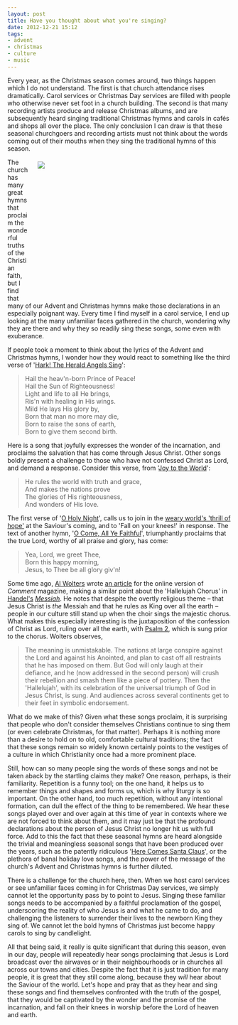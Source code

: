 ```yaml
---
layout: post
title: Have you thought about what you're singing?
date: 2012-12-21 15:12
tags:
- advent
- christmas
- culture
- music
---
```

<p>Every year, as the Christmas season comes around, two things happen which I do not understand. The first is that church attendance rises dramatically. Carol services or Christmas Day services are filled with people who otherwise never set foot in a church building. The second is that many recording artists produce and release Christmas albums, and are subsequently heard singing traditional Christmas hymns and carols in cafés and shops all over the place. The only conclusion I can draw is that these seasonal churchgoers and recording artists must not think about the words coming out of their mouths when they sing the traditional hymns of this season.</p>
<div style="float: right; margin: 7px 1px 0px 20px; width: 435px; height: 300px;"><img src="https://dl.dropbox.com/u/3897986/Jake%20Blog%20Images/candlelight_service.jpg" /></div>
<p>The church has many great hymns that proclaim the wonderful truths of the Christian faith, but I find that many of our Advent and Christmas hymns make those declarations in an especially poignant way. Every time I find myself in a carol service, I end up looking at the many unfamiliar faces gathered in the church, wondering why they are there and why they so readily sing these songs, some even with exuberance.</p>
<p>If people took a moment to think about the lyrics of the Advent and Christmas hymns, I wonder how they would react to something like the third verse of '<a href="http://nethymnal.org/htm/h/h/a/hhangels.htm">Hark! The Herald Angels Sing</a>':</p>
<blockquote>
Hail the heav'n-born Prince of Peace!<br>
Hail the Sun of Righteousness!<br>
Light and life to all He brings,<br>
Ris'n with healing in His wings.<br>
Mild He lays His glory by,<br>
Born that man no more may die,<br>
Born to raise the sons of earth,<br>
Born to give them second birth.
</blockquote>
<p>Here is a song that joyfully expresses the wonder of the incarnation, and proclaims the salvation that has come through Jesus Christ. Other songs boldly present a challenge to those who have not confessed Christ as Lord, and demand a response. Consider this  verse, from '<a href="http://nethymnal.org/htm/j/o/joyworld.htm">Joy to the World</a>':</p>
<blockquote>
He rules the world with truth and grace,<br>
And makes the nations prove<br>
The glories of His righteousness,<br>
And wonders of His love.
</blockquote>
<p>The first verse of '<a href="http://nethymnal.org/htm/o/h/oholynit.htm">O Holy Night</a>', calls us to join in the <a href="http://blog.jakebelder.com/post/le-monde-entier-tressaille-desperance">weary world's 'thrill of hope'</a> at the Saviour's coming, and to 'Fall on your knees!' in response. The text of another hymn, '<a href="http://nethymnal.org/htm/o/c/ocomeayf.htm">O Come, All Ye Faithful</a>', triumphantly proclaims that the true Lord, worthy of all praise and glory, has come:</p>
<blockquote>
Yea, Lord, we greet Thee,<br>
Born this happy morning,<br>
Jesus, to Thee be all glory giv'n!
</blockquote>
<p>Some time ago, <a href="http://www.allofliferedeemed.co.uk/wolters.htm">Al Wolters</a> wrote <a href="http://www.cardus.ca/comment/article/2328">an article</a> for the online version of <em>Comment</em> magazine, making a similar point about the 'Hallelujah Chorus' in <a href="http://en.wikipedia.org/wiki/George_Frideric_Handel">Handel's</a> <em><a href="http://en.wikipedia.org/wiki/Messiah_%28Handel%29">Messiah</a></em>. He notes that despite the overtly religious theme – that Jesus Christ is <em>the </em>Messiah and that he rules as King over all the earth – people  in our culture still stand up when the choir sings the majestic chorus.  What makes this especially interesting is the juxtaposition of the  confession of Christ as Lord, ruling over all the earth, with <a href="http://bible.logos.com/passage/NIV/Ps%202#q=&ref=Ps%202&ver=NIV">Psalm 2</a>, which is sung prior to the chorus. Wolters observes,</p>
<blockquote>
The meaning is unmistakable. The  nations at large conspire against the Lord and against his Anointed, and  plan to cast off all restraints that he has imposed on them. But God  will only laugh at their defiance, and he (now addressed in the second  person) will crush their rebellion and smash them like a piece of  pottery. Then the 'Hallelujah', with its celebration of the universal  triumph of God in Jesus Christ, is sung. And audiences across several  continents get to their feet in symbolic endorsement.
</blockquote>
<p>What do we make of this? Given what these songs proclaim, it is surprising that people who don't  consider themselves Christians continue to sing them (or even  celebrate Christmas, for that matter). Perhaps it is nothing more than a desire to hold on to old, comfortable cultural traditions; the fact that these songs remain so widely known certainly points to the vestiges of a  culture in which Christianity once had a more prominent place.</p>
<p>Still, how can so many people sing the words of these songs and not  be taken aback by the startling claims they make? One reason, perhaps, is their familiarity. Repetition is a funny tool; on the one hand, it helps us to remember things and shapes and forms us, which is why liturgy is so important. On the other hand, too much repetition, without any intentional formation, can dull the effect of the thing to be remembered. We hear these  songs played over and over again at this time of year in contexts where we are not forced to think about them, and it may just be that the profound declarations about the person of Jesus Christ no longer hit us with full force. Add to this the fact that these seasonal hymns are heard alongside the trivial and meaningless seasonal songs that have been produced over  the years, such as the patently ridiculous '<a href="http://www.41051.com/xmaslyrics/herecomes.html">Here Comes Santa Claus</a>', or the plethora of banal holiday love songs, and the power of the message of the church's  Advent and Christmas hymns is further diluted.</p>
<p>There is a challenge for the church here, then. When we host carol services or see unfamiliar faces coming in for Christmas Day services, we simply cannot let the opportunity pass by to point to Jesus. Singing these familiar songs needs to be accompanied by a faithful proclamation of the gospel, underscoring the reality of who Jesus is and what he came to do, and challenging the listeners to surrender their lives to the newborn King they sing of. We cannot let the bold hymns of Christmas just become happy carols to sing by candlelight.</p>

All that being said, it really is quite significant that during this  season, even in our day, people will repeatedly hear songs proclaiming  that Jesus is Lord broadcast over the airwaves or in their neighbourhoods or in churches all across our towns and cities. Despite the fact that it is just tradition for many people, it is great that they still come along, because they <em>will</em> hear about the Saviour of the world. Let's hope and pray that as they hear and sing these songs and find themselves confronted with the truth of the gospel, that they would be captivated  by the wonder and the promise of the incarnation, and fall on their  knees in worship before the Lord of heaven and earth.
